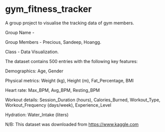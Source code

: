 # gym_fitness_tracker
A group project to visualise the tracking data of gym members.

Group Name -

Group Members - Precious, Sandeep, Hoangg.

Class - Data Visualization.

The dataset contains 500 entries with the following key features:

Demographics: Age, Gender

Physical metrics: Weight (kg), Height (m), Fat_Percentage, BMI

Heart rate: Max_BPM, Avg_BPM, Resting_BPM

Workout details: Session_Duration (hours), Calories_Burned, Workout_Type, Workout_Frequency (days/week), Experience_Level

Hydration: Water_Intake (liters)

N/B: This dataset was downloaded from https://www.kaggle.com
